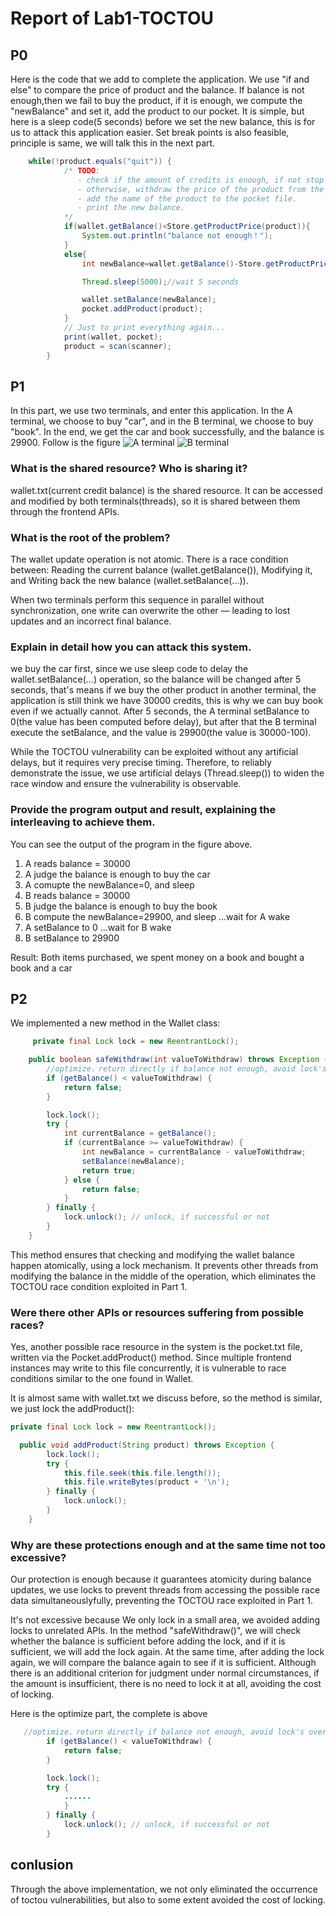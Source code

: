 # Report of Lab1-TOCTOU

## P0

Here is the code that we add to complete the application. We use "if and else" to compare the price of product and the balance. If balance is not enough,then we fail to buy the product, if it is enough, we compute the "newBalance" and set it, add the product to our pocket. It is simple, but here is a sleep code(5 seconds) before we set the new balance, this is for us to attack this application easier. Set break points is also feasible, principle is same, we will talk this in the next part.

```java
    while(!product.equals("quit")) {
            /* TODO:
               - check if the amount of credits is enough, if not stop the execution.
               - otherwise, withdraw the price of the product from the wallet.
               - add the name of the product to the pocket file.
               - print the new balance.
            */
            if(wallet.getBalance()<Store.getProductPrice(product)){
                System.out.println("balance not enough！");
            }
            else{
                int newBalance=wallet.getBalance()-Store.getProductPrice(product);

                Thread.sleep(5000);//wait 5 seconds

                wallet.setBalance(newBalance);
                pocket.addProduct(product);
            }
            // Just to print everything again...
            print(wallet, pocket);
            product = scan(scanner);
        }
```

## P1

In this part, we use two terminals, and enter this application. In the A terminal, we choose to buy "car", and in the B terminal, we choose to buy "book". In the end, we get the car and book successfully, and the balance is 29900. Follow is the figure
![A terminal](image.png)
![B terminal](image-1.png)

### What is the shared resource? Who is sharing it? 

wallet.txt(current credit balance) is the shared resource. It can be accessed and modified by both terminals(threads), so it is shared between them through the frontend APIs.

### What is the root of the problem?

The wallet update operation is not atomic. There is a race condition between: Reading the current balance (wallet.getBalance()), Modifying it, and Writing back the new balance (wallet.setBalance(...)).

When two terminals perform this sequence in parallel without synchronization, one write can overwrite the other — leading to lost updates and an incorrect final balance.

### Explain in detail how you can attack this system.

we buy the car first, since we use sleep code to delay the wallet.setBalance(...) operation, so the balance will be changed after 5 seconds, that's means if we buy the other product in another terminal, the application is still think we have 30000 credits, this is why we can buy book even if we actually cannot. After 5 seconds, the A terminal setBalance to 0(the value has been computed before delay), but after that the B terminal execute the setBalance, and the value is 29900(the value is 30000-100).

While the TOCTOU vulnerability can be exploited without any artificial delays, but it requires very precise timing. Therefore, to reliably demonstrate the issue, we use artificial delays (Thread.sleep()) to widen the race window and ensure the vulnerability is observable.

### Provide the program output and result, explaining the interleaving to achieve them.

You can see the output of the program in the figure above.

1. A reads balance = 30000
2. A judge the balance is enough to buy the car
3. A comupte the newBalance=0, and sleep
4. B reads balance = 30000
5. B judge the balance is enough to buy the book
6. B compute the newBalance=29900, and sleep
...wait for A wake
7. A setBalance to 0
...wait for B wake
8. B setBalance to 29900
   
Result: Both items purchased, we spent money on a book and bought a book and a car

## P2

We implemented a new method in the Wallet class:
```java 
     private final Lock lock = new ReentrantLock();  
```
```java
    public boolean safeWithdraw(int valueToWithdraw) throws Exception {
        //optimize，return directly if balance not enough, avoid lock's overhead
        if (getBalance() < valueToWithdraw) {
            return false;
        }

        lock.lock();
        try {
            int currentBalance = getBalance();
            if (currentBalance >= valueToWithdraw) {
                int newBalance = currentBalance - valueToWithdraw;
                setBalance(newBalance);
                return true;
            } else {
                return false;
            }
        } finally {
            lock.unlock(); // unlock, if successful or not
        }
    }
```

This method ensures that checking and modifying the wallet balance happen atomically, using a lock mechanism. It prevents other threads from modifying the balance in the middle of the operation, which eliminates the TOCTOU race condition exploited in Part 1.

### Were there other APIs or resources suffering from possible races?

Yes, another possible race resource in the system is the pocket.txt file, written via the Pocket.addProduct() method.
Since multiple frontend instances may write to this file concurrently, it is vulnerable to race conditions similar to the one found in Wallet.

It is almost same with wallet.txt we discuss before, so the method is similar, we just lock the addProduct():
```java 
private final Lock lock = new ReentrantLock();  
```

```java
  public void addProduct(String product) throws Exception {
        lock.lock(); 
        try {
            this.file.seek(this.file.length());
            this.file.writeBytes(product + '\n');
        } finally {
            lock.unlock(); 
        }
    }
```

### Why are these protections enough and at the same time not too excessive? 

Our protection is enough because it guarantees atomicity during balance updates, we use locks to prevent threads from accessing the possible race data simultaneouslyfully, preventing the TOCTOU race exploited in Part 1.

It's not excessive because We only lock in a small area, we avoided adding locks to unrelated APIs. In the method "safeWithdraw()", we will check whether the balance is sufficient before adding the lock, and if it is sufficient, we will add the lock again. At the same time, after adding the lock again, we will compare the balance again to see if it is sufficient. Although there is an additional criterion for judgment under normal circumstances, if the amount is insufficient, there is no need to lock it at all, avoiding the cost of locking.

Here is the optimize part, the complete is above
``` java 
   //optimize，return directly if balance not enough, avoid lock's overhead
        if (getBalance() < valueToWithdraw) {
            return false;
        }

        lock.lock();
        try {
            ......
            }
        } finally {
            lock.unlock(); // unlock, if successful or not
        }
```

## conlusion

Through the above implementation, we not only eliminated the occurrence of toctou vulnerabilities, but also to some extent avoided the cost of locking.